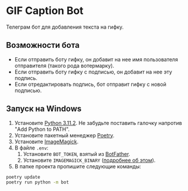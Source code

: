 # GIF Caption Bot
Телеграм бот для добавления текста на гифку.

## Возможности бота
- Если отправить боту гифку, он добавит на нее имя пользователя отправителя (такого рода вотермарку).
- Если отправить боту гифку с подписью, он добавит на нее эту подпись.
- Если отредактировать подпись, бот отправит гифку с новой подписью.


## Запуск на Windows
1. Установите [Python 3.11.2](https://www.python.org/downloads/windows/). Не забудьте поставить галочку напротив "Add Python to PATH".
2. Установите пакетный менеджер [Poetry](https://python-poetry.org/docs/).
3. Установите [ImageMagick](https://imagemagick.org/script/download.php).
4. В файле `.env`:
	1. Установите `BOT_TOKEN`, взятый из [BotFather](https://t.me/BotFather).
	2. Установите `IMAGEMAGICK_BINARY` ([подробнее об этом](https://moviepy-tburrows13.readthedocs.io/en/improve-docs/install.html#custom-paths-to-external-tools)).
5. В папке проекта пропишите следующие команды:
```bash
poetry update
poetry run python -m bot
```